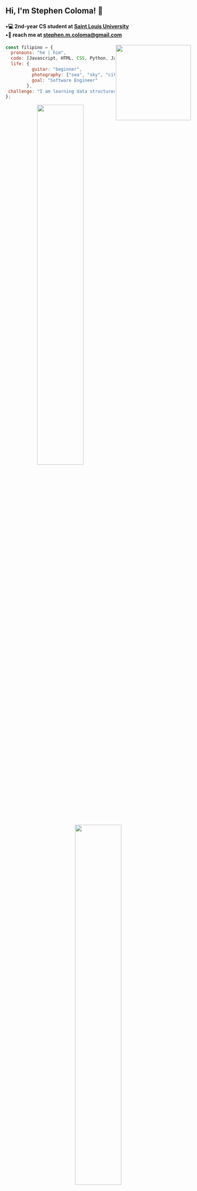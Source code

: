 <h2> Hi, I'm Stephen Coloma! 👋</h2>

<h4>
  •💻 2nd-year CS student at <a href="https://www.slu.edu.ph/">Saint Louis University</a><br>
  •📩 reach me at <a href="mailto:stephen.m.coloma@gmail.com">stephen.m.coloma@gmail.com</a>
</h4>
<img align='right' src="https://media.tenor.com/GfSX-u7VGM4AAAAC/coding.gif" height="204">

```javascript
const filipino = {
  pronouns: "he | him",
  code: [Javascript, HTML, CSS, Python, Java],
  life: {
          guitar: "beginner",
          photography: ["sea", "sky", "cityscapes"],
          goal: "Software Engineer"
        },
 challenge: "I am learning data structures using Java."
};
```

<p align="center">
  <img height="50%" width="auto" src ="https://github-readme-stats.vercel.app/api?username=stephen-coloma&show_icons=true&count_private=true&theme=darcula&hide_border=true&hide=issues,contribs&bg_color=00000000">
  <img height="50%" width="auto" src ="https://github-readme-stats.vercel.app/api/top-langs/?username=stephen-coloma&layout=compact&hide_border=true&theme=darcula&bg_color=00000000&langs_count=6&hide=jupyter%20notebook,tex,css,php&exclude_repo=Pacman-AI">
</p>
